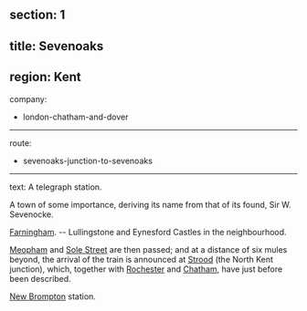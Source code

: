 section: 1
----
title: Sevenoaks
----
region: Kent
----
company:
- london-chatham-and-dover
----
route:
- sevenoaks-junction-to-sevenoaks
----
text: A telegraph station.

A town of some importance, deriving its name from that of its found, Sir W. Sevenocke.

[Farningham](/stations/farningham). -- Lullingstone and Eynesford Castles in the neighbourhood.

[Meopham](/stations/meopham) and [Sole Street](/stations/sole-street) are then passed; and at a distance of six mules beyond, the arrival of the train is announced at [Strood](/stations/strood) (the North Kent junction), which, together with [Rochester](/stations/rochester) and [Chatham](/stations/chatham), have just before been described.

[New Brompton](/stations/new-brompton) station.
